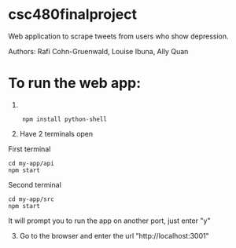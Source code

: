 # csc480finalproject
Web application to scrape tweets from users who show depression. 

Authors: Rafi Cohn-Gruenwald, Louise Ibuna, Ally Quan

# To run the web app:
1. 
``` npm install 
    npm install python-shell 
```
2. Have 2 terminals open 

First terminal
```
cd my-app/api 
npm start 
```

Second terminal
```
cd my-app/src 
npm start 
```
It will prompt you to run the app on another port, just enter "y"

3. Go to the browser and enter the url "http://localhost:3001"
